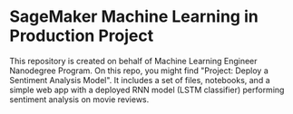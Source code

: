 # SageMaker Machine Learning in Production Project

This repository is created on behalf of Machine Learning Engineer Nanodegree Program. 
On this repo, you might find "Project: Deploy a Sentiment Analysis Model". 
It includes a set of files, notebooks, and a simple web app with a deployed RNN model (LSTM classifier) performing sentiment analysis on movie reviews.

